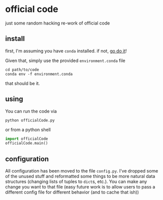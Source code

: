 # official code

just some random hacking re-work of official code

## install

first, I'm assuming you have `conda` installed. if not,
[go do it](https://www.continuum.io/downloads)!

Given that, simply use the provided `environment.conda` file

``` shell
cd path/to/code
conda env -f environment.conda
```

that should be it.

## using

You can run the code via

``` shell
python officialCode.py
```

or from a python shell

``` python
import officialCode
officialCode.main()
```

## configuration

All configuration has been moved to the file `config.py`. I've dropped some of
the unused stuff and reformatted some things to be more natural data structures
(changing lists of tuples to `dict`s, etc.). You can make any change you want to
that file (easy future work is to allow users to pass a different config file
for different behavior (and to cache that ish))
